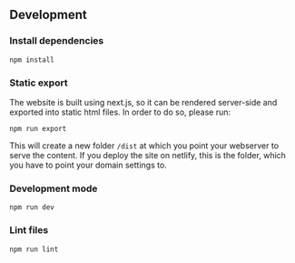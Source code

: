 ## Development

### Install dependencies

`npm install`

### Static export

The website is built using next.js, so it can be rendered server-side and exported
into static html files. In order to do so, please run:

`npm run export`

This will create a new folder `/dist` at which you point your webserver to serve
the content. If you deploy the site on netlify, this is the folder, which you
have to point your domain settings to.

### Development mode

`npm run dev`

### Lint files

`npm run lint`

